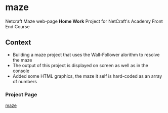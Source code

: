 # maze

Netcraft Maze web-page **Home Work** Project for NetCraft's Academy Front End Course

## Context

* Building a maze project that uses the Wall-Follower alorithm to resolve the maze
* The output of this project is displayed on screen as well as in the console
* Added some HTML graphics, the maze it self is hard-coded as an array of numbers


### Project Page

[maze](https://just2netcraft.github.io/maze/)
